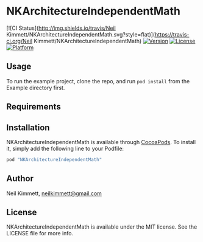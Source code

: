 # NKArchitectureIndependentMath

[![CI Status](http://img.shields.io/travis/Neil Kimmett/NKArchitectureIndependentMath.svg?style=flat)](https://travis-ci.org/Neil Kimmett/NKArchitectureIndependentMath)
[![Version](https://img.shields.io/cocoapods/v/NKArchitectureIndependentMath.svg?style=flat)](http://cocoapods.org/pods/NKArchitectureIndependentMath)
[![License](https://img.shields.io/cocoapods/l/NKArchitectureIndependentMath.svg?style=flat)](http://cocoapods.org/pods/NKArchitectureIndependentMath)
[![Platform](https://img.shields.io/cocoapods/p/NKArchitectureIndependentMath.svg?style=flat)](http://cocoapods.org/pods/NKArchitectureIndependentMath)

## Usage

To run the example project, clone the repo, and run `pod install` from the Example directory first.

## Requirements

## Installation

NKArchitectureIndependentMath is available through [CocoaPods](http://cocoapods.org). To install
it, simply add the following line to your Podfile:

```ruby
pod "NKArchitectureIndependentMath"
```

## Author

Neil Kimmett, neilkimmett@gmail.com

## License

NKArchitectureIndependentMath is available under the MIT license. See the LICENSE file for more info.
